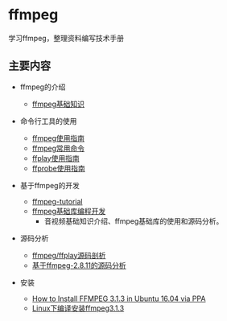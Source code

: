 # ffmpeg
学习ffmpeg，整理资料编写技术手册

## 主要内容

+ ffmpeg的介绍
  + [ffmpeg基础知识](./src/01_ffmpeg.md)

+ 命令行工具的使用
  + [ffmpeg使用指南](./src/B_FFmpeg使用指南.md)
  + [ffmpeg常用命令](./src/B_1_FFmpeg常用命令.md)
  + [ffplay使用指南](./src/A_FFplay使用指南.md)
  + [ffprobe使用指南](./src/C_FFprobe使用指南.md)

+ 基于ffmpeg的开发
  + [ffmpeg-tutorial](https://github.com/feixiao/ffmpeg-tutorial)
  + [ffmpeg基础库编程开发](http://download.csdn.net/detail/czc1009/7028295) 
    + 音视频基础知识介绍、ffmpeg基础库的使用和源码分析。

+ 源码分析
  
  + [ffmpeg/ffplay源码剖析](https://github.com/feixiao/ffsrc)
  + [基于ffmpeg-2.8.11的源码分析](https://github.com/feixiao/ffmpeg-2.8.11)


+ 安装

  + [How to Install FFMPEG 3.1.3 in Ubuntu 16.04 via PPA](http://ubuntuhandbook.org/index.php/2016/09/install-ffmpeg-3-1-ubuntu-16-04-ppa/)
  + [Linux下编译安装ffmpeg3.1.3](http://blog.csdn.net/zhangwu1241/article/details/52354604)

